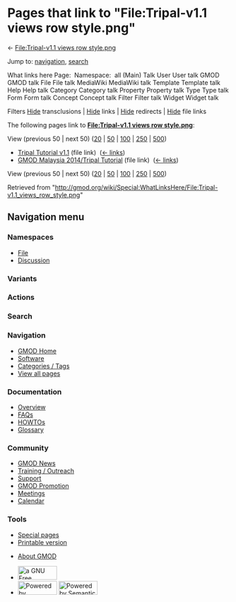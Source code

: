 <div id="mw-page-base" class="noprint">

</div>

<div id="mw-head-base" class="noprint">

</div>

<div id="content" class="mw-body" role="main">

<span id="top"></span>

<div id="mw-js-message" style="display:none;">

</div>



# <span dir="auto">Pages that link to "File:Tripal-v1.1 views row style.png"</span>

<div id="bodyContent">

<div id="contentSub">

← [File:Tripal-v1.1 views row
style.png](/wiki/File:Tripal-v1.1_views_row_style.png "File:Tripal-v1.1 views row style.png")

</div>

<div id="jump-to-nav" class="mw-jump">

Jump to: [navigation](#mw-navigation), [search](#p-search)

</div>

<div id="mw-content-text">

What links here Page:  Namespace:  all (Main) Talk User User talk GMOD
GMOD talk File File talk MediaWiki MediaWiki talk Template Template talk
Help Help talk Category Category talk Property Property talk Type Type
talk Form Form talk Concept Concept talk Filter Filter talk Widget
Widget talk

Filters
[Hide](/mediawiki/index.php?title=Special:WhatLinksHere/File:Tripal-v1.1_views_row_style.png&hidetrans=1 "Special:WhatLinksHere/File:Tripal-v1.1 views row style.png")
transclusions \|
[Hide](/mediawiki/index.php?title=Special:WhatLinksHere/File:Tripal-v1.1_views_row_style.png&hidelinks=1 "Special:WhatLinksHere/File:Tripal-v1.1 views row style.png")
links \|
[Hide](/mediawiki/index.php?title=Special:WhatLinksHere/File:Tripal-v1.1_views_row_style.png&hideredirs=1 "Special:WhatLinksHere/File:Tripal-v1.1 views row style.png")
redirects \|
[Hide](/mediawiki/index.php?title=Special:WhatLinksHere/File:Tripal-v1.1_views_row_style.png&hideimages=1 "Special:WhatLinksHere/File:Tripal-v1.1 views row style.png")
file links

The following pages link to **[File:Tripal-v1.1 views row
style.png](/wiki/File:Tripal-v1.1_views_row_style.png "File:Tripal-v1.1 views row style.png")**:

View (previous 50 \| next 50)
([20](/mediawiki/index.php?title=Special:WhatLinksHere/File:Tripal-v1.1_views_row_style.png&limit=20 "Special:WhatLinksHere/File:Tripal-v1.1 views row style.png")
\|
[50](/mediawiki/index.php?title=Special:WhatLinksHere/File:Tripal-v1.1_views_row_style.png&limit=50 "Special:WhatLinksHere/File:Tripal-v1.1 views row style.png")
\|
[100](/mediawiki/index.php?title=Special:WhatLinksHere/File:Tripal-v1.1_views_row_style.png&limit=100 "Special:WhatLinksHere/File:Tripal-v1.1 views row style.png")
\|
[250](/mediawiki/index.php?title=Special:WhatLinksHere/File:Tripal-v1.1_views_row_style.png&limit=250 "Special:WhatLinksHere/File:Tripal-v1.1 views row style.png")
\|
[500](/mediawiki/index.php?title=Special:WhatLinksHere/File:Tripal-v1.1_views_row_style.png&limit=500 "Special:WhatLinksHere/File:Tripal-v1.1 views row style.png"))

- [Tripal Tutorial
  v1.1](/wiki/Tripal_Tutorial_v1.1 "Tripal Tutorial v1.1") (file link) ‎
  <span class="mw-whatlinkshere-tools">([←
  links](/mediawiki/index.php?title=Special:WhatLinksHere&target=Tripal+Tutorial+v1.1 "Special:WhatLinksHere"))</span>
- [GMOD Malaysia 2014/Tripal
  Tutorial](/wiki/GMOD_Malaysia_2014/Tripal_Tutorial "GMOD Malaysia 2014/Tripal Tutorial")
  (file link) ‎ <span class="mw-whatlinkshere-tools">([←
  links](/mediawiki/index.php?title=Special:WhatLinksHere&target=GMOD+Malaysia+2014%2FTripal+Tutorial "Special:WhatLinksHere"))</span>

View (previous 50 \| next 50)
([20](/mediawiki/index.php?title=Special:WhatLinksHere/File:Tripal-v1.1_views_row_style.png&limit=20 "Special:WhatLinksHere/File:Tripal-v1.1 views row style.png")
\|
[50](/mediawiki/index.php?title=Special:WhatLinksHere/File:Tripal-v1.1_views_row_style.png&limit=50 "Special:WhatLinksHere/File:Tripal-v1.1 views row style.png")
\|
[100](/mediawiki/index.php?title=Special:WhatLinksHere/File:Tripal-v1.1_views_row_style.png&limit=100 "Special:WhatLinksHere/File:Tripal-v1.1 views row style.png")
\|
[250](/mediawiki/index.php?title=Special:WhatLinksHere/File:Tripal-v1.1_views_row_style.png&limit=250 "Special:WhatLinksHere/File:Tripal-v1.1 views row style.png")
\|
[500](/mediawiki/index.php?title=Special:WhatLinksHere/File:Tripal-v1.1_views_row_style.png&limit=500 "Special:WhatLinksHere/File:Tripal-v1.1 views row style.png"))

</div>

<div class="printfooter">

Retrieved from
"<http://gmod.org/wiki/Special:WhatLinksHere/File:Tripal-v1.1_views_row_style.png>"

</div>

<div id="catlinks" class="catlinks catlinks-allhidden">

</div>

<div class="visualClear">

</div>

</div>

</div>

<div id="mw-navigation">

## Navigation menu

<div id="mw-head">



<div id="left-navigation">

<div id="p-namespaces" class="vectorTabs" role="navigation"
aria-labelledby="p-namespaces-label">

### Namespaces

- <span id="ca-nstab-image"><a href="/wiki/File:Tripal-v1.1_views_row_style.png" accesskey="c"
  title="View the file page [c]">File</a></span>
- <span id="ca-talk"><a
  href="/mediawiki/index.php?title=File_talk:Tripal-v1.1_views_row_style.png&amp;action=edit&amp;redlink=1"
  accesskey="t"
  title="Discussion about the content page [t]">Discussion</a></span>

</div>

<div id="p-variants" class="vectorMenu emptyPortlet" role="navigation"
aria-labelledby="p-variants-label">

### 

### Variants[](#)

<div class="menu">

</div>

</div>

</div>

<div id="right-navigation">



<div id="p-cactions" class="vectorMenu emptyPortlet" role="navigation"
aria-labelledby="p-cactions-label">

### Actions[](#)

<div class="menu">

</div>

</div>

<div id="p-search" role="search">

### Search

<div id="simpleSearch">

</div>

</div>

</div>

</div>

<div id="mw-panel">

<div id="p-logo" role="banner">

<a href="/wiki/Main_Page"
style="background-image: url(http://gmod.org/images/GMOD-cogs.png);"
title="Visit the main page"></a>

</div>

<div id="p-Navigation" class="portal" role="navigation"
aria-labelledby="p-Navigation-label">

### Navigation

<div class="body">

- <span id="n-GMOD-Home">[GMOD Home](/wiki/Main_Page)</span>
- <span id="n-Software">[Software](/wiki/GMOD_Components)</span>
- <span id="n-Categories-.2F-Tags">[Categories /
  Tags](/wiki/Categories)</span>
- <span id="n-View-all-pages">[View all
  pages](/wiki/Special:AllPages)</span>

</div>

</div>

<div id="p-Documentation" class="portal" role="navigation"
aria-labelledby="p-Documentation-label">

### Documentation

<div class="body">

- <span id="n-Overview">[Overview](/wiki/Overview)</span>
- <span id="n-FAQs">[FAQs](/wiki/Category:FAQ)</span>
- <span id="n-HOWTOs">[HOWTOs](/wiki/Category:HOWTO)</span>
- <span id="n-Glossary">[Glossary](/wiki/Glossary)</span>

</div>

</div>

<div id="p-Community" class="portal" role="navigation"
aria-labelledby="p-Community-label">

### Community

<div class="body">

- <span id="n-GMOD-News">[GMOD News](/wiki/GMOD_News)</span>
- <span id="n-Training-.2F-Outreach">[Training /
  Outreach](/wiki/Training_and_Outreach)</span>
- <span id="n-Support">[Support](/wiki/Support)</span>
- <span id="n-GMOD-Promotion">[GMOD
  Promotion](/wiki/GMOD_Promotion)</span>
- <span id="n-Meetings">[Meetings](/wiki/Meetings)</span>
- <span id="n-Calendar">[Calendar](/wiki/Calendar)</span>

</div>

</div>

<div id="p-tb" class="portal" role="navigation"
aria-labelledby="p-tb-label">

### Tools

<div class="body">

- <span id="t-specialpages"><a href="/wiki/Special:SpecialPages" accesskey="q"
  title="A list of all special pages [q]">Special pages</a></span>
- <span id="t-print"><a
  href="/mediawiki/index.php?title=Special:WhatLinksHere/File:Tripal-v1.1_views_row_style.png&amp;printable=yes"
  rel="alternate" accesskey="p"
  title="Printable version of this page [p]">Printable version</a></span>

</div>

</div>

</div>

</div>

<div id="footer" role="contentinfo">

- <span id="footer-places-about">[About
  GMOD](/wiki/GMOD:About "GMOD:About")</span>

<!-- -->

- <span id="footer-copyrightico">[<img src="http://www.gnu.org/graphics/gfdl-logo-small.png" width="88"
  height="31" alt="a GNU Free Documentation License" />](http://www.gnu.org/licenses/fdl-1.3.html)</span>
- <span id="footer-poweredbyico">[<img src="/mediawiki/skins/common/images/poweredby_mediawiki_88x31.png"
  width="88" height="31" alt="Powered by MediaWiki" />](//www.mediawiki.org/)
  [<img
  src="/mediawiki/extensions/SemanticMediaWiki/includes/../resources/images/smw_button.png"
  width="88" height="31" alt="Powered by Semantic MediaWiki" />](https://www.semantic-mediawiki.org/wiki/Semantic_MediaWiki)</span>

<div style="clear:both">

</div>

</div>
